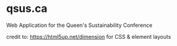 # qsus.ca
Web Application for the Queen's Sustainability Conference

credit to: https://html5up.net/dimension for CSS & element layouts
